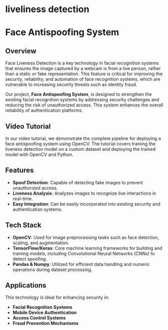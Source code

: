 # liveliness detection 
# Face Antispoofing System

## Overview
Face Liveness Detection is a key technology in facial recognition systems that ensures the image captured by a webcam is from a live person, rather than a static or fake representation. This feature is critical for improving the security, reliability, and automation of face recognition systems, which are vulnerable to increasing security threats such as identity fraud. 

Our project, **Face Antispoofing System**, is designed to strengthen the existing facial recognition systems by addressing security challenges and reducing the risk of unauthorized access. This system enhances the overall reliability of authentication platforms.

## Video Tutorial
In our video tutorial, we demonstrate the complete pipeline for deploying a face antispoofing system using OpenCV. The tutorial covers training the liveness detection model on a custom dataset and deploying the trained model with OpenCV and Python.

## Features
- **Spoof Detection**: Capable of detecting fake images to prevent unauthorized access.
- **Liveness Analysis**: Analyzes images to recognize live interactions in real-time.
- **Easy Integration**: Can be easily incorporated into existing security and authentication systems.

## Tech Stack
- **OpenCV**: Used for image preprocessing tasks such as face detection, scaling, and augmentation.
- **TensorFlow/Keras**: Core machine learning frameworks for building and training models, including Convolutional Neural Networks (CNNs) to detect spoofing.
- **Pandas & Numpy**: Utilized for efficient data handling and numeric operations during dataset processing.

## Applications
This technology is ideal for enhancing security in:
- **Facial Recognition Systems**
- **Mobile Device Authentication**
- **Access Control Systems**
- **Fraud Prevention Mechanisms**

